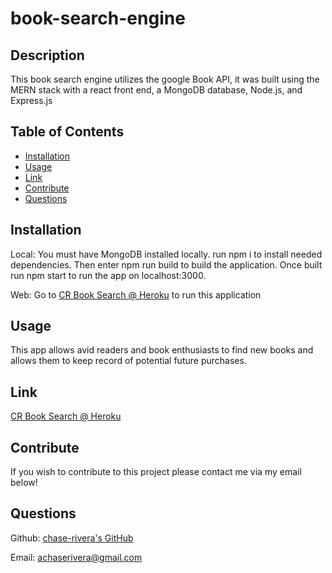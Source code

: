 # book-search-engine

## Description
This book search engine utilizes the google Book API, it was built using the MERN stack with a react front end, a MongoDB database, Node.js, and Express.js

## Table of Contents
- [Installation](#installation)
- [Usage](#usage)
- [Link](#link)
- [Contribute](#contribute)
- [Questions](#questions)

## Installation
Local: You must have MongoDB installed locally. run npm i to install needed dependencies. Then enter npm run build to build the application. Once built run npm start to run the app on localhost:3000.

Web: Go to [CR Book Search @ Heroku](https://cr-book-search.herokuapp.com/) to run this application

## Usage
This app allows avid readers and book enthusiasts to find new books and allows them to keep record of potential future purchases.

## Link
[CR Book Search @ Heroku](https://cr-book-search.herokuapp.com/)

## Contribute
If you wish to contribute to this project please contact me via my email below!

## Questions
Github: [chase-rivera's GitHub](https://github.com/Chase-Rivera)

Email: [achaserivera@gmail.com](mailto:achaserivera@gmail.com)